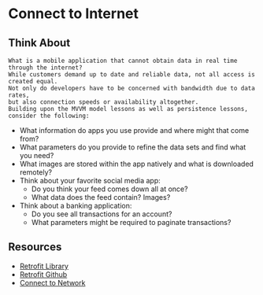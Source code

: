 # Connect to Internet

##  Think About

```
What is a mobile application that cannot obtain data in real time through the internet?  
While customers demand up to date and reliable data, not all access is created equal.  
Not only do developers have to be concerned with bandwidth due to data rates,  
but also connection speeds or availability altogether.  
Building upon the MVVM model lessons as well as persistence lessons, consider the following:
```
- What information do apps you use provide and where might that come from?
- What parameters do you provide to refine the data sets and find what you need?
- What images are stored within the app natively and what is downloaded remotely?
- Think about your favorite social media app:
  - Do you think your feed comes down all at once?
  - What data does the feed contain? Images?
- Think about a banking application:
  - Do you see all transactions for an account?
  - What parameters might be required to paginate transactions?

## Resources

- [Retrofit Library](https://square.github.io/retrofit/)
- [Retrofit Github](https://github.com/square/retrofit)
- [Connect to Network](https://developer.android.com/training/basics/network-ops/connecting)

